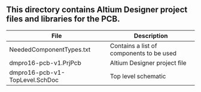 This directory contains Altium Designer project files and libraries for the PCB.
--------------------------------------------------------------------------------
| File | Description |
| ---- | ----------- |
| NeededComponentTypes.txt | Contains a list of components to be used |
| dmpro16-pcb-v1.PrjPcb | Altium Designer project file |
| dmpro16-pcb-v1-TopLevel.SchDoc | Top level schematic |